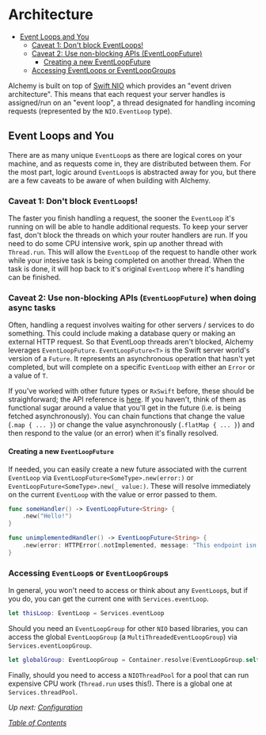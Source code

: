 # Architecture

- [Event Loops and You](#event-loops-and-you)
  * [Caveat 1: Don't block EventLoops!](#caveat-1-dont-block-eventloops)
  * [Caveat 2: Use non-blocking APIs (EventLoopFuture)](#caveat-2-use-non-blocking-apis-eventloopfuture-when-doing-async-tasks)
    + [Creating a new EventLoopFuture](#creating-a-new-eventloopfuture)
  * [Accessing EventLoops or EventLoopGroups](#accessing-eventloops-or-eventloopgroups)

Alchemy is built on top of [Swift NIO](https://github.com/apple/swift-nio) which provides an "event driven architecture". This means that each request your server handles is assigned/run on an "event loop", a thread designated for handling incoming requests (represented by the `NIO.EventLoop` type).

## Event Loops and You

There are as many unique `EventLoop`s as there are logical cores on your machine, and as requests come in, they are distributed between them. For the most part, logic around `EventLoop`s is abstracted away for you, but there are a few caveats to be aware of when building with Alchemy.

### Caveat 1: **Don't block `EventLoop`s!**

The faster you finish handling a request, the sooner the `EventLoop` it's running on will be able to handle additional requests. To keep your server fast, don't block the threads on which your router handlers are run. If you need to do some CPU intensive work, spin up another thread with `Thread.run`. This will allow the `EventLoop` of the request to handle other work while your intesive task is being completed on another thread. When the task is done, it will hop back to it's original `EventLoop` where it's handling can be finished.

### Caveat 2: **Use non-blocking APIs (`EventLoopFuture`) when doing async tasks**

Often, handling a request involves waiting for other servers / services to do something. This could include making a database query or making an external HTTP request. So that EventLoop threads aren't blocked, Alchemy leverages `EventLoopFuture`. `EventLoopFuture<T>` is the Swift server world's version of a `Future`. It represents an asynchronous operation that hasn't yet completed, but will complete on a specific `EventLoop` with either an `Error` or a value of `T`.

If you've worked with other future types or `RxSwift` before, these should be straighforward; the API reference is [here](https://apple.github.io/swift-nio/docs/current/NIO/Classes/EventLoopFuture.html). If you haven't, think of them as functional sugar around a value that you'll get in the future (i.e. is being fetched asynchronously). You can chain functions that change the value (`.map { ... }`) or change the value asynchronously (`.flatMap { ... }`) and then respond to the value (or an error) when it's finally resolved.

#### Creating a new `EventLoopFuture`

If needed, you can easily create a new future associated with the current `EventLoop` via `EventLoopFuture<SomeType>.new(error:)` or `EventLoopFuture<SomeType>.new(_ value:)`. These will resolve immediately on the current `EventLoop` with the value or error passed to them.

```swift
func someHandler() -> EventLoopFuture<String> {
    .new("Hello!")
}

func unimplementedHandler() -> EventLoopFuture<String> {
    .new(error: HTTPError(.notImplemented, message: "This endpoint isn't implemented yet"))
}
```

### Accessing `EventLoop`s or `EventLoopGroup`s

In general, you won't need to access or think about any `EventLoop`s, but if you do, you can get the current one with `Services.eventLoop`. 

```swift
let thisLoop: EventLoop = Services.eventLoop
```

Should you need an `EventLoopGroup` for other `NIO` based libraries, you can access the global `EventLoopGroup` (a `MultiThreadedEventLoopGroup`) via `Services.eventLoopGroup`.

```swift
let globalGroup: EventLoopGroup = Container.resolve(EventLoopGroup.self)
```

Finally, should you need to access a `NIOThreadPool` for a pool that can run expensive CPU work (`Thread.run` uses this!). There is a global one at `Services.threadPool`.

_Up next: [Configuration](1b_Configuration.md)_

_[Table of Contents](/Docs#docs)_
